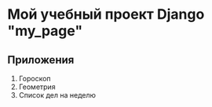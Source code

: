 # Мой учебный проект Django  "my_page"
## Приложения
1. Гороскоп
2. Геометрия
3. Список дел на неделю